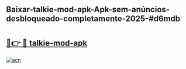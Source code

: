 ## Baixar-talkie-mod-apk-Apk-sem-anúncios-desbloqueado-completamente-2025-#d6mdb

# <h2><a href="https://ainizakaria.my?title=talkie-mod-apk&ref=22M">🔗👉 🔴 talkie-mod-apk</a></h2>

[![acn](https://github.com/user-attachments/assets/0f9c940e-d8b0-45ae-aac7-cd30a18b3e1c)](https://ainizakaria.my?title=talkie-mod-apk&ref=22M)

